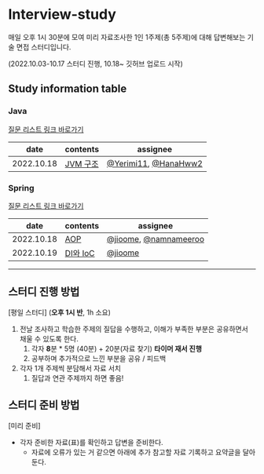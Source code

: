﻿# Interview-study
매일 오후 1시 30분에 모여 미리 자료조사한 1인 1주제(총 5주제)에 대해 답변해보는 기술 면접 스터디입니다.

(2022.10.03-10.17 스터디 진행, 10.18~ 깃허브 업로드 시작)
## Study information table
### Java
[질문 리스트 링크 바로가기](https://github.com/Growth-Collectors/Interview-study/blob/main/Java/%EC%A7%88%EB%AC%B8%20%EB%A6%AC%EC%8A%A4%ED%8A%B8.md)

date|contents|assignee
--|--|--
2022.10.18|[JVM 구조](https://github.com/Growth-Collectors/Interview-study/blob/main/Java/JVM%20%EA%B5%AC%EC%A1%B0.md)| [@Yerimi11](https://github.com/Yerimi11), [@HanaHww2](https://github.com/HanaHww2)

### Spring
[질문 리스트 링크 바로가기](https://github.com/Growth-Collectors/Interview-study/blob/3c6b0f6a51071188a0071ed9c2ba18d51b12d8df/Spring/%EC%A7%88%EB%AC%B8%20%EB%A6%AC%EC%8A%A4%ED%8A%B8.md)

date|contents|assignee
--|--|--
2022.10.18|[AOP](Spring/AOP.md)| [@jioome](https://github.com/jioome), [@namnameeroo](https://github.com/namnameeroo)
2022.10.19|[DI와 IoC](https://github.com/Growth-Collectors/Interview-study/blob/main/Spring/DI%EC%99%80%20IoC.md)| [@jioome](https://github.com/jioome)

---


## 스터디 진행 방법

[평일 스터디] (**오후 1시 반**, 1h 소요)

1. 전날 조사하고 학습한 주제의 질답을 수행하고, 이해가 부족한 부분은 공유하면서 채울 수 있도록 한다.
    1. 각자 **8**분 * 5명 (40분) + 20분(자료 찾기)  **타이머 재서 진행** 
    2. 공부하며 추가적으로 느낀 부분을 공유 / 피드백
2. 각자 1개 주제씩 분담해서 자료 서치
    1. 질답과 연관 주제까지 하면 좋음!

## 스터디 준비 방법

[미리 준비]

- 각자 준비한 자료(표)를 확인하고 답변을 준비한다.
    - 자료에 오류가 있는 거 같으면 아래에 추가 참고할 자료 기록하고 요약글을 달아둔다.
